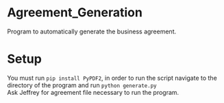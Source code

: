 # Agreement_Generation
Program to automatically generate the business agreement.

# Setup
You must run `pip install PyPDF2`, in order to run the script navigate to the directory of the program and run `python generate.py`  
Ask Jeffrey for agreement file necessary to run the program.
